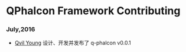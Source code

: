 # QPhalcon Framework Contributing

### July,2016

  * [Qvil Young](https://github.com/Qvil-Young) 设计、开发并发布了 q-phalcon v0.0.1
